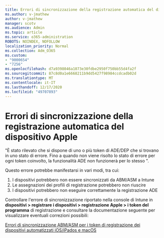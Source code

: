 ```yaml
---
title: Errori di sincronizzazione della registrazione automatica del dispositivo Apple
ms.author: v-jmathew
author: v-jmathew
manager: scotv
ms.audience: Admin
ms.topic: article
ms.service: o365-administration
ROBOTS: NOINDEX, NOFOLLOW
localization_priority: Normal
ms.collection: Adm_O365
ms.custom:
- "9000654"
- "7256"
ms.openlocfilehash: d7a9398046a1073e30fdbe2950f750bb55d4fa2f
ms.sourcegitcommit: 87c8d0a1e6668211b9dd5427f98984ccdcadb02d
ms.translationtype: MT
ms.contentlocale: it-IT
ms.lasthandoff: 12/17/2020
ms.locfileid: "49707893"
---
```

# <a name="apple-automatic-device-enrollment-sync-errors"></a>Errori di sincronizzazione della registrazione automatica del dispositivo Apple

"È stato rilevato che si dispone di uno o più token di ADE/DEP che si trovano in uno stato di errore. Fino a quando non viene risolto lo stato di errore per ogni token coinvolto, la funzionalità ADE non funzionerà per lo stesso ".

Questo errore potrebbe manifestarsi in vari modi, tra cui:

1. I dispositivi potrebbero non essere sincronizzati da ABM/ASM a Intune
2. Le assegnazioni dei profili di registrazione potrebbero non riuscire
3. I dispositivi potrebbero non eseguire correttamente la registrazione ADE

Controllare l'errore di sincronizzazione riportato nella console di Intune in **dispositivi > registrare i dispositivi > registrazione Apple > i token del programma** di registrazione e consultare la documentazione seguente per visualizzare eventuali correzioni possibili:

[Errori di sincronizzazione ABM/ASM per i token di registrazione dei dispositivi automatizzati iOS/iPados e macOS](https://docs.microsoft.com/mem/intune/enrollment/troubleshoot-ios-enrollment-errors#resolutions-when-syncing-tokens-between-intune-and-abmasm-for-automated-device-enrollment)

